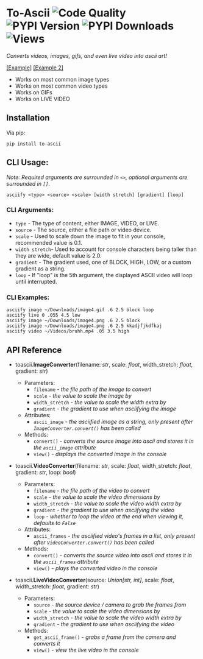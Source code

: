 # To-Ascii ![Code Quality](https://www.codefactor.io/repository/github/iapetus-11/to-ascii/badge/master) ![PYPI Version](https://img.shields.io/pypi/v/to-ascii.svg) ![PYPI Downloads](https://img.shields.io/pypi/dw/to-ascii?color=0FAE6E) ![Views](https://api.ghprofile.me/view?username=iapetus-11.to-ascii&color=0FAE6E&label=views&style=flat)
*Converts videos, images, gifs, and even live video into ascii art!*

[\[Example\]](https://www.youtube.com/watch?v=S5-_BzdrOkQ) [\[Example 2\]](https://www.youtube.com/watch?v=eX4pYQjCyYg)

* Works on most common image types
* Works on most common video types
* Works on GIFs
* Works on LIVE VIDEO

## Installation
Via pip:
```
pip install to-ascii
```

## CLI Usage:
*Note: Required arguments are surrounded in `<>`, optional arguments are surrounded in `[]`.*

```
asciify <type> <source> <scale> [width stretch] [gradient] [loop]
```

### CLI Arguments:
- `type` - The type of content, either IMAGE, VIDEO, or LIVE.
- `source` - The source, either a file path or video device.
- `scale` - Used to scale down the image to fit in your console, recommended value is 0.1.
- `width stretch`- Used to account for console characters being taller than they are wide, default value is 2.0.
- `gradient` - The gradient used, one of BLOCK, HIGH, LOW, or a custom gradient as a string.
- `loop` - If "loop" is the 5th argument, the displayed ASCII video will loop until interrupted.

### CLI Examples:
```
asciify image ~/Downloads/image4.gif .6 2.5 block loop
asciify live 0 .055 4.5 low
asciify image ~/Downloads/image4.png .6 2.5 block
asciify image ~/Downloads/image4.png .6 2.5 kkadjfjkdfkaj
asciify video ~/Videos/bruhh.mp4 .05 3.5 high
```

## API Reference
- toascii.**ImageConverter**(filename: *str*, scale: *float*, width_stretch: *float*, gradient: *str*)
  - Parameters:
    - `filename` - *the file path of the image to convert*
    - `scale` - *the value to scale the image by*
    - `width_stretch` - *the value to scale the width extra by*
    - `gradient` - *the gradient to use when asciifying the image*
  - Attributes:
    - `ascii_image` - *the asciified image as a string, only present after `ImageConverter.convert()` has been called*
  - Methods:
    - `convert()` - *converts the source image into ascii and stores it in the `ascii_image` attribute*
    - `view()` - *displays the converted image in the console*


- toascii.**VideoConverter**(filename: *str*, scale: *float*, width_stretch: *float*, gradient: *str*, loop: *bool*)
  - Parameters:
    - `filename` - *the file path of the video to convert*
    - `scale` - *the value to scale the video dimensions by*
    - `width_stretch` - *the value to scale the video width extra by*
    - `gradient` - *the gradient to use when asciifying the video*
    - `loop` - *whether to loop the video at the end when viewing it, defaults to `False`*
  - Attributes:
    - `ascii_frames` - *the asciified video's frames in a list, only present after `VideoConverter.convert()` has been called*
  - Methods:
    - `convert()` - *converts the source video into ascii and stores it in the `ascii_frames` attribute*
    - `view()` - *plays the converted video in the console*


- toascii.**LiveVideoConverter**(source: *Union[str, int]*, scale: *float*, width_stretch: *float*, gradient: *str*)
  - Parameters:
    - `source` - *the source device / camera to grab the frames from*
    - `scale` - *the value to scale the video dimensions by*
    - `width_stretch` - *the value to scale the video width extra by*
    - `gradient` - *the gradient to use when asciifying the video*
  - Methods:
    - `get_ascii_frame()` - *grabs a frame from the camera and converts it*
    - `view()` - *view the live video in the console*
